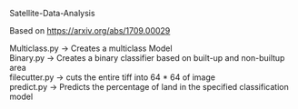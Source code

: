 Satellite-Data-Analysis

Based on https://arxiv.org/abs/1709.00029

Multiclass.py -> Creates a multiclass Model <br>
Binary.py -> Creates a binary classifier based on built-up and non-builtup area <br>
filecutter.py ->  cuts the entire tiff into 64 * 64  of image <br>
predict.py ->  Predicts the percentage of land in the specified classification model
